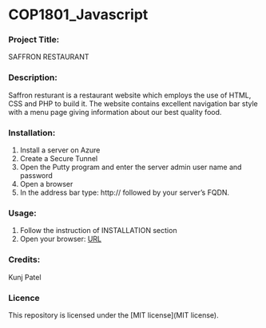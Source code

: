 # COP1801_Javascript
### Project Title:
SAFFRON RESTAURANT 
### Description:
Saffron resturant is a restaurant website which employs the use of HTML, CSS and PHP to build it. The website contains excellent navigation bar style with a menu page giving information about our best quality food.
### Installation:
1. Install a server on Azure 
2. Create a Secure Tunnel 
3. Open the Putty program and enter the server admin user name and password
4. Open a browser 
5. In the address bar type:
http:// followed by your server’s FQDN. 
### Usage:
1. Follow the instruction of INSTALLATION section
2. Open your browser: [URL](http://localhost/phpmyadmin/)
### Credits:
Kunj Patel
### Licence 
This repository is licensed under the [MIT license](MIT license).
